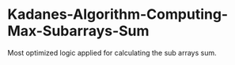 # Kadanes-Algorithm-Computing-Max-Subarrays-Sum
 Most optimized logic applied for calculating the sub arrays sum.
